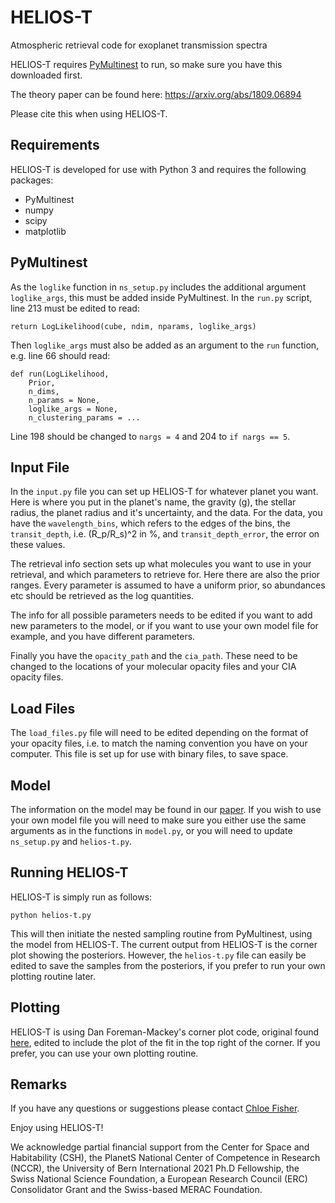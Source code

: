 # HELIOS-T
Atmospheric retrieval code for exoplanet transmission spectra

HELIOS-T requires [PyMultinest](http://johannesbuchner.github.io/PyMultiNest/) to run, so make sure you have this downloaded first. 

The theory paper can be found here: https://arxiv.org/abs/1809.06894

Please cite this when using HELIOS-T.

## Requirements

HELIOS-T is developed for use with Python 3 and requires the following packages:

- PyMultinest
- numpy
- scipy
- matplotlib

## PyMultinest

As the ```loglike``` function in ```ns_setup.py``` includes the additional argument ```loglike_args```, this must be added inside PyMultinest. In the ```run.py``` script, line 213 must be edited to read:

```
return LogLikelihood(cube, ndim, nparams, loglike_args)
```

Then ```loglike_args``` must also be added as an argument to the ```run``` function, e.g. line 66 should read:

```
def run(LogLikelihood,
	Prior,
	n_dims, 
	n_params = None,
	loglike_args = None,
	n_clustering_params = ...
```

Line 198 should be changed to ```nargs = 4``` and 204 to ```if nargs == 5```.

## Input File

In the ```input.py``` file you can set up HELIOS-T for whatever planet you want. Here is where you put in the planet's name, the gravity (g), the stellar radius, the planet radius and it's uncertainty, and the data. For the data, you have the ```wavelength_bins```, which refers to the edges of the bins, the ```transit_depth```, i.e. (R_p/R_s)^2 in %, and ```transit_depth_error```, the error on these values.

The retrieval info section sets up what molecules you want to use in your retrieval, and which parameters to retrieve for. Here there are also the prior ranges. Every parameter is assumed to have a uniform prior, so abundances etc should be retrieved as the log quantities. 

The info for all possible parameters needs to be edited if you want to add new parameters to the model, or if you want to use your own model file for example, and you have different parameters. 

Finally you have the ```opacity_path``` and the ```cia_path```. These need to be changed to the locations of your molecular opacity files and your CIA opacity files. 

## Load Files

The ```load_files.py``` file will need to be edited depending on the format of your opacity files, i.e. to match the naming convention you have on your computer. This file is set up for use with binary files, to save space. 

## Model

The information on the model may be found in our [paper](https://arxiv.org/abs/1809.06894). If you wish to use your own model file you will need to make sure you either use the same arguments as in the functions in ```model.py```, or you will need to update ```ns_setup.py``` and ```helios-t.py```.

## Running HELIOS-T

HELIOS-T is simply run as follows:

```
python helios-t.py
```

This will then initiate the nested sampling routine from PyMultinest, using the model from HELIOS-T. The current output from HELIOS-T is the corner plot showing the posteriors. However, the ```helios-t.py``` file can easily be edited to save the samples from the posteriors, if you prefer to run your own plotting routine later. 

## Plotting

HELIOS-T is using Dan Foreman-Mackey's corner plot code, original found [here](https://github.com/dfm/corner.py/blob/master/corner/corner.py), edited to include the plot of the fit in the top right of the corner. If you prefer, you can use your own plotting routine. 

## Remarks

If you have any questions or suggestions please contact [Chloe Fisher](mailto:chloe.fisher@csh.unibe.ch).

Enjoy using HELIOS-T!

We acknowledge partial financial support from the Center for Space and Habitability (CSH), the PlanetS National Center of Competence in Research (NCCR), the University of Bern International 2021 Ph.D Fellowship, the Swiss National Science Foundation, a European Research Council (ERC) Consolidator Grant and the Swiss-based MERAC Foundation.

